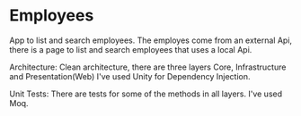 # Employees

App to list and search employees. 
The employes come from an external Api, there is a page to list and search employees that uses a local Api.

Architecture:
Clean architecture, there are three layers Core, Infrastructure and Presentation(Web)
I've used Unity for Dependency Injection.

Unit Tests:
There are tests for some of the methods in all layers.
I've used Moq.
